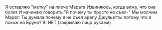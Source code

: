 Я оставляю "метку" на плече Марата
Извиняюсь, когда вижу, что она болит
И начинаю говорить "Я почему ты просто не съел-"
Мы молчим
Марат: Ты думала почему я не съел арепу Джульетты потому что я похож на Бруно?
Я: НЕТ (закрываю лицо руками)